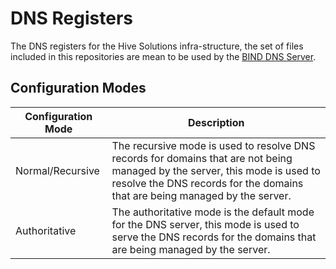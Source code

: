 # DNS Registers

The DNS registers for the Hive Solutions infra-structure, the set of files included in this repositories
are mean to be used by the [BIND DNS Server](https://www.isc.org/downloads/bind/).

## Configuration Modes

| Configuration Mode | Description                                                                                                                                                                                                |
| ------------------ | ---------------------------------------------------------------------------------------------------------------------------------------------------------------------------------------------------------- |
| Normal/Recursive   | The recursive mode is used to resolve DNS records for domains that are not being managed by the server, this mode is used to resolve the DNS records for the domains that are being managed by the server. |
| Authoritative      | The authoritative mode is the default mode for the DNS server, this mode is used to serve the DNS records for the domains that are being managed by the server.                                            |
